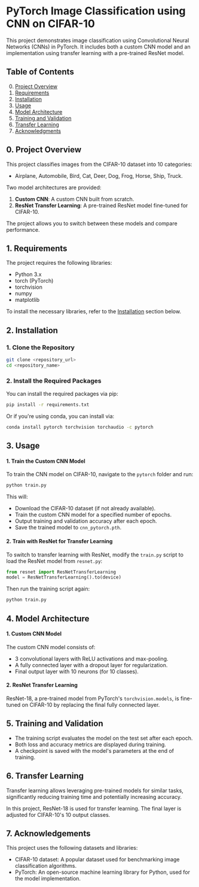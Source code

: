 # PyTorch Image Classification using CNN on CIFAR-10

This project demonstrates image classification using Convolutional Neural Networks (CNNs) in PyTorch. It includes both a custom CNN model and an implementation using transfer learning with a pre-trained ResNet model.

## Table of Contents
0. [Project Overview](#project-overview)
1. [Requirements](#requirements)
2. [Installation](#installation)
3. [Usage](#usage)
4. [Model Architecture](#model-architecture)
5. [Training and Validation](#training-and-validation)
6. [Transfer Learning](#transfer-learning)
7. [Acknowledgments](#acknowledgments)

## 0. Project Overview
This project classifies images from the CIFAR-10 dataset into 10 categories:
- Airplane, Automobile, Bird, Cat, Deer, Dog, Frog, Horse, Ship, Truck.

Two model architectures are provided:
1. **Custom CNN**: A custom CNN built from scratch.
2. **ResNet Transfer Learning**: A pre-trained ResNet model fine-tuned for CIFAR-10.

The project allows you to switch between these models and compare performance.

## 1. Requirements

The project requires the following libraries:

- Python 3.x
- torch (PyTorch)
- torchvision
- numpy
- matplotlib

To install the necessary libraries, refer to the [Installation](#installation) section below.

## 2. Installation

### 1. Clone the Repository

```bash
git clone <repository_url>
cd <repository_name>

```

### 2. Install the Required Packages

You can install the required packages via pip:

```bash
pip install -r requirements.txt
```
Or if you're using conda, you can install via:

```bash
conda install pytorch torchvision torchaudio -c pytorch
```
## 3. Usage

#### 1. Train the Custom CNN Model

To train the CNN model on CIFAR-10, navigate to the `pytorch` folder and run:

```bash
python train.py
```
This will:

* Download the CIFAR-10 dataset (if not already available).
* Train the custom CNN model for a specified number of epochs.
* Output training and validation accuracy after each epoch.
* Save the trained model to `cnn_pytorch.pth`.
#### 2. Train with ResNet for Transfer Learning

To switch to transfer learning with ResNet, modify the `train.py` script to load the ResNet model from `resnet.py`:

```python
from resnet import ResNetTransferLearning
model = ResNetTransferLearning().to(device)
```
Then run the training script again:

```bash
python train.py
```

## 4. Model Architecture

#### 1. Custom CNN Model

The custom CNN model consists of:

- 3 convolutional layers with ReLU activations and max-pooling.
- A fully connected layer with a dropout layer for regularization.
- Final output layer with 10 neurons (for 10 classes).

#### 2. ResNet Transfer Learning

ResNet-18, a pre-trained model from PyTorch's `torchvision.models`, is fine-tuned on CIFAR-10 by replacing the final fully connected layer.

## 5. Training and Validation
* The training script evaluates the model on the test set after each epoch.
* Both loss and accuracy metrics are displayed during training.
* A checkpoint is saved with the model's parameters at the end of training.

## 6. Transfer Learning
Transfer learning allows leveraging pre-trained models for similar tasks, significantly reducing training time and potentially increasing accuracy.

In this project, ResNet-18 is used for transfer learning. The final layer is adjusted for CIFAR-10's 10 output classes.
## 7. Acknowledgements
This project uses the following datasets and libraries:

* CIFAR-10 dataset: A popular dataset used for benchmarking image classification algorithms.
* PyTorch: An open-source machine learning library for Python, used for the model implementation.
